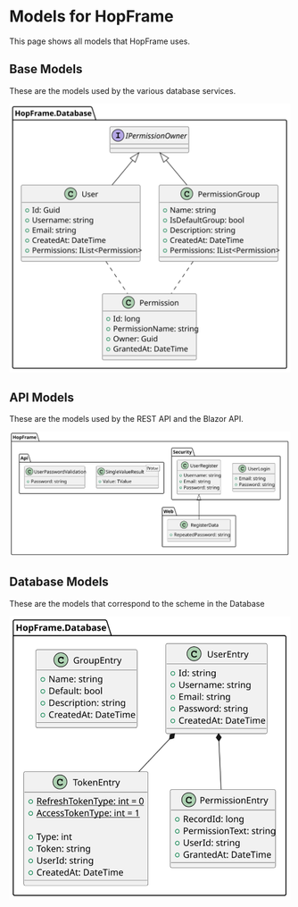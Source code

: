 # Models for HopFrame

This page shows all models that HopFrame uses.


## Base Models
These are the models used by the various database services.

![](../Diagrams/Models/img/BaseModels.svg)


## API Models
These are the models used by the REST API and the Blazor API.

![](../Diagrams/Models/img/ApiModels.svg)


## Database Models
These are the models that correspond to the scheme in the Database

![](../Diagrams/Models/img/DatabaseModels.svg)
